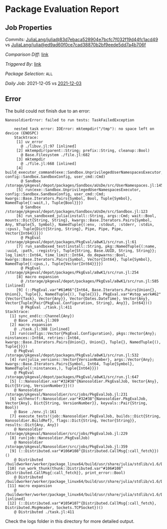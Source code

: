 # Package Evaluation Report

## Job Properties

*Commits:* [JuliaLang/julia@83d7ebaca528904e7bcfc7f032f19d44fc1acd49](https://github.com/JuliaLang/julia/commit/83d7ebaca528904e7bcfc7f032f19d44fc1acd49) vs [JuliaLang/julia@ed9ad60f0ce7cad38870b2bf9eede5dd7a4b706f](https://github.com/JuliaLang/julia/commit/ed9ad60f0ce7cad38870b2bf9eede5dd7a4b706f)

*Comparison Diff:* [link](https://github.com/JuliaLang/julia/compare/ed9ad60f0ce7cad38870b2bf9eede5dd7a4b706f..83d7ebaca528904e7bcfc7f032f19d44fc1acd49)

*Triggered By:* [link](https://github.com/JuliaLang/julia/commit/83d7ebaca528904e7bcfc7f032f19d44fc1acd49#commitcomment-61374290)

*Package Selection:* `ALL`

*Daily Job:* 2021-12-05 vs [2021-12-03](../../2021-12/03/report.md)

## Error

The build could not finish due to an error:

```
NanosoldierError: failed to run tests: TaskFailedException

    nested task error: IOError: mktempdir("/tmp"): no space left on device (ENOSPC)
    Stacktrace:
     [1] uv_error
       @ ./libuv.jl:97 [inlined]
     [2] mktempdir(parent::String; prefix::String, cleanup::Bool)
       @ Base.Filesystem ./file.jl:682
     [3] mktempdir
       @ ./file.jl:668 [inlined]
     [4] build_executor_command(exe::Sandbox.UnprivilegedUserNamespacesExecutor, config::Sandbox.SandboxConfig, user_cmd::Cmd)
       @ Sandbox /storage/pkgeval/depot/packages/Sandbox/aUsDe/src/UserNamespaces.jl:145
     [5] run(exe::Sandbox.UnprivilegedUserNamespacesExecutor, config::Sandbox.SandboxConfig, user_cmd::Cmd; kwargs::Base.Iterators.Pairs{Symbol, Bool, Tuple{Symbol}, NamedTuple{(:wait,), Tuple{Bool}}})
       @ Sandbox /storage/pkgeval/depot/packages/Sandbox/aUsDe/src/Sandbox.jl:123
     [6] run_sandboxed_julia(install::String, args::Cmd; wait::Bool, mounts::Dict{String, String}, kwargs::Base.Iterators.Pairs{Symbol, Any, NTuple{5, Symbol}, NamedTuple{(:env, :stdout, :stderr, :stdin, :cpus), Tuple{Dict{String, String}, Pipe, Pipe, Pipe, Vector{Int64}}}})
       @ PkgEval /storage/pkgeval/depot/packages/PkgEval/a8wK1/src/run.jl:61
     [7] run_sandboxed_test(install::String, pkg::NamedTuple{(:name, :uuid, :path, :registry), Tuple{String, Base.UUID, String, String}}; log_limit::Int64, time_limit::Int64, do_depwarns::Bool, kwargs::Base.Iterators.Pairs{Symbol, Vector{Int64}, Tuple{Symbol}, NamedTuple{(:cpus,), Tuple{Vector{Int64}}}})
       @ PkgEval /storage/pkgeval/depot/packages/PkgEval/a8wK1/src/run.jl:254
     [8] macro expansion
       @ /storage/pkgeval/depot/packages/PkgEval/a8wK1/src/run.jl:585 [inlined]
     [9] (::PkgEval.var"#61#66"{Int64, Base.Iterators.Pairs{Union{}, Union{}, Tuple{}, NamedTuple{(), Tuple{}}}, PkgEval.var"#stop_work#62"{Vector{Task}, Vector{Any}}, Vector{Dates.DateTime}, Vector{Any}, Vector{Tuple{Pair{PkgEval.Configuration, String}, Any}}, Int64})()
       @ PkgEval ./task.jl:411
Stacktrace:
  [1] sync_end(c::Channel{Any})
    @ Base ./task.jl:369
  [2] macro expansion
    @ ./task.jl:388 [inlined]
  [3] run(configs::Vector{PkgEval.Configuration}, pkgs::Vector{Any}; ninstances::Int64, retries::Int64, kwargs::Base.Iterators.Pairs{Union{}, Union{}, Tuple{}, NamedTuple{(), Tuple{}}})
    @ PkgEval /storage/pkgeval/depot/packages/PkgEval/a8wK1/src/run.jl:532
  [4] run(julia_versions::Vector{VersionNumber}, args::Vector{Any}; kwargs::Base.Iterators.Pairs{Symbol, Int64, Tuple{Symbol}, NamedTuple{(:ninstances,), Tuple{Int64}}})
    @ PkgEval /storage/pkgeval/depot/packages/PkgEval/a8wK1/src/run.jl:647
  [5] (::Nanosoldier.var"#32#38"{Nanosoldier.PkgEvalJob, Vector{Any}, Dict{String, VersionNumber}})()
    @ Nanosoldier /storage/pkgeval/Nanosoldier/src/jobs/PkgEvalJob.jl:231
  [6] withenv(f::Nanosoldier.var"#32#38"{Nanosoldier.PkgEvalJob, Vector{Any}, Dict{String, VersionNumber}}, keyvals::Pair{String, Bool})
    @ Base ./env.jl:161
  [7] execute_tests!(job::Nanosoldier.PkgEvalJob, builds::Dict{String, Nanosoldier.BuildRef}, flags::Dict{String, Vector{String}}, results::Dict{Any, Any})
    @ Nanosoldier /storage/pkgeval/Nanosoldier/src/jobs/PkgEvalJob.jl:229
  [8] run(job::Nanosoldier.PkgEvalJob)
    @ Nanosoldier /storage/pkgeval/Nanosoldier/src/jobs/PkgEvalJob.jl:359
  [9] (::Distributed.var"#106#108"{Distributed.CallMsg{:call_fetch}})()
    @ Distributed /buildworker/worker/package_linux64/build/usr/share/julia/stdlib/v1.6/Distributed/src/process_messages.jl:278
 [10] run_work_thunk(thunk::Distributed.var"#106#108"{Distributed.CallMsg{:call_fetch}}, print_error::Bool)
    @ Distributed /buildworker/worker/package_linux64/build/usr/share/julia/stdlib/v1.6/Distributed/src/process_messages.jl:63
 [11] macro expansion
    @ /buildworker/worker/package_linux64/build/usr/share/julia/stdlib/v1.6/Distributed/src/process_messages.jl:278 [inlined]
 [12] (::Distributed.var"#105#107"{Distributed.CallMsg{:call_fetch}, Distributed.MsgHeader, Sockets.TCPSocket})()
    @ Distributed ./task.jl:411
```

Check the logs folder in this directory for more detailed output.

